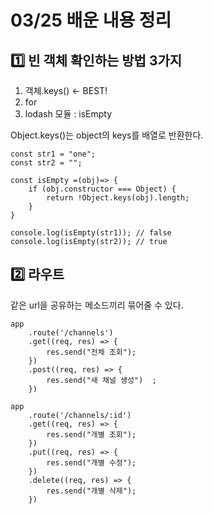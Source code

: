 # 03/25 배운 내용 정리

## :one: 빈 객체 확인하는 방법 3가지
1. 객체.keys() ← BEST!
2. for
3. lodash 모듈 : isEmpty

Object.keys()는 object의 keys를 배열로 반환한다.

```
const str1 = "one";
const str2 = "";

const isEmpty =(obj)=> {
    if (obj.constructor === Object) {
        return !Object.keys(obj).length;
    }
}

console.log(isEmpty(str1)); // false
console.log(isEmpty(str2)); // true
```

## :two: 라우트

같은 url을 공유하는 메소드끼리 묶어줄 수 있다.

```
app
    .route('/channels')
    .get((req, res) => {
        res.send("전체 조회");
    })
    .post((req, res) => {
        res.send("새 채널 생성")  ;     
    })

app
    .route('/channels/:id')
    .get((req, res) => {
        res.send("개별 조회");
    })
    .put((req, res) => {
        res.send("개별 수정");
    })
    .delete((req, res) => {
        res.send("개별 삭제");
    })
```